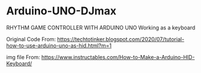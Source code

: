 # Arduino-UNO-DJmax
RHYTHM GAME CONTROLLER WITH ARDUINO UNO
Working as a keyboard





Original Code From: https://techtotinker.blogspot.com/2020/07/tutorial-how-to-use-arduino-uno-as-hid.html?m=1

img file From: https://www.instructables.com/How-to-Make-a-Arduino-HID-Keyboard/
